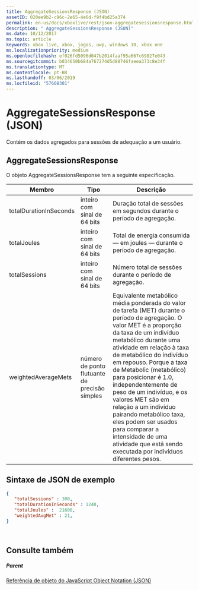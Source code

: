 ```yaml
---
title: AggregateSessionsResponse (JSON)
assetID: 020ee9b2-c96c-2e65-4e6d-f9f4bd25a374
permalink: en-us/docs/xboxlive/rest/json-aggregatesessionsresponse.html
description: " AggregateSessionsResponse (JSON)"
ms.date: 10/12/2017
ms.topic: article
keywords: xbox live, xbox, jogos, uwp, windows 10, xbox one
ms.localizationpriority: medium
ms.openlocfilehash: ef026fd5096d047b2014faaf95a667c69827e043
ms.sourcegitcommit: b034650b684a767274d5d88746faeea373c8e34f
ms.translationtype: MT
ms.contentlocale: pt-BR
ms.lasthandoff: 03/06/2019
ms.locfileid: "57608301"
---
```

# <a name="aggregatesessionsresponse-json"></a>AggregateSessionsResponse (JSON)
Contém os dados agregados para sessões de adequação a um usuário. 
<a id="ID4EN"></a>

 
## <a name="aggregatesessionsresponse"></a>AggregateSessionsResponse
 
O objeto AggregateSessionsResponse tem a seguinte especificação.
 
| Membro| Tipo| Descrição| 
| --- | --- | --- | 
| totalDurationInSeconds| inteiro com sinal de 64 bits| Duração total de sessões em segundos durante o período de agregação.| 
| totalJoules| inteiro com sinal de 64 bits| Total de energia consumida — em joules — durante o período de agregação. | 
| totalSessions| inteiro com sinal de 64 bits| Número total de sessões durante o período de agregação.| 
| weightedAverageMets| número de ponto flutuante de precisão simples | Equivalente metabólico média ponderada do valor de tarefa (MET) durante o período de agregação. O valor MET é a proporção da taxa de um indivíduo metabólico durante uma atividade em relação à taxa de metabólico do indivíduo em repouso. Porque a taxa de Metabolic (metabólico) para posicionar é 1.0, independentemente de peso de um indivíduo, e os valores MET são em relação a um indivíduo pairando metabólico taxa, eles podem ser usados para comparar a intensidade de uma atividade que está sendo executada por indivíduos diferentes pesos.| 
  
<a id="ID4ESC"></a>

 
## <a name="sample-json-syntax"></a>Sintaxe de JSON de exemplo
 

```json
{
   "totalSessions" : 300,
   "totalDurationInSeconds" : 1240,
   "totalJoules" :  21600,
   "weightedAvgMet" : 21,
}

    
```

  
<a id="ID4E2C"></a>

 
## <a name="see-also"></a>Consulte também
 
<a id="ID4E4C"></a>

 
##### <a name="parent"></a>Parent 

[Referência de objeto do JavaScript Object Notation (JSON)](atoc-xboxlivews-reference-json.md)

   